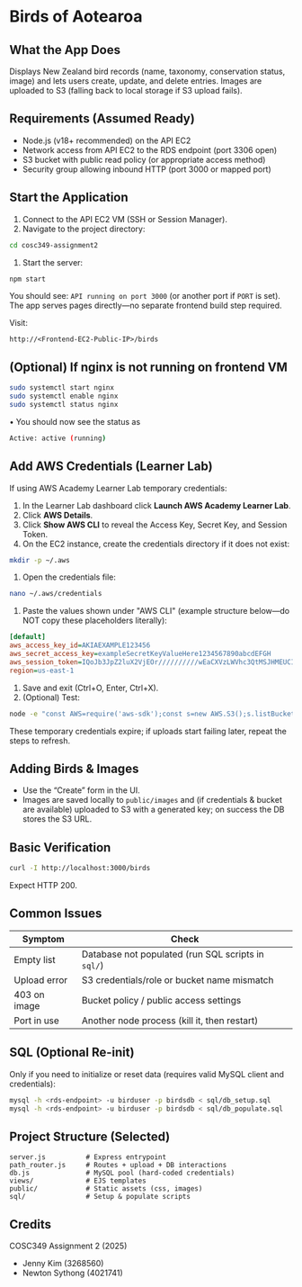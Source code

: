 # Birds of Aotearoa

## What the App Does

Displays New Zealand bird records (name, taxonomy, conservation status, image) and lets users create, update, and delete entries. Images are uploaded to S3 (falling back to local storage if S3 upload fails).

## Requirements (Assumed Ready)

- Node.js (v18+ recommended) on the API EC2
- Network access from API EC2 to the RDS endpoint (port 3306 open)
- S3 bucket with public read policy (or appropriate access method)
- Security group allowing inbound HTTP (port 3000 or mapped port)

## Start the Application

1. Connect to the API EC2 VM (SSH or Session Manager).
1. Navigate to the project directory:

```bash
cd cosc349-assignment2
```

1. Start the server:

```bash
npm start
```

You should see: `API running on port 3000` (or another port if `PORT` is set). The app serves pages directly—no separate frontend build step required.

Visit:

```text
http://<Frontend-EC2-Public-IP>/birds
```

## (Optional) If nginx is not running on frontend VM
```bash
sudo systemctl start nginx
sudo systemctl enable nginx
sudo systemctl status nginx
```
•  You should now see the status as
``` bash
Active: active (running)
```

## Add AWS Credentials (Learner Lab)

If using AWS Academy Learner Lab temporary credentials:

1. In the Learner Lab dashboard click **Launch AWS Academy Learner Lab**.
1. Click **AWS Details**.
1. Click **Show AWS CLI** to reveal the Access Key, Secret Key, and Session Token.
1. On the EC2 instance, create the credentials directory if it does not exist:

```bash
mkdir -p ~/.aws
```

1. Open the credentials file:

```bash
nano ~/.aws/credentials
```

1. Paste the values shown under "AWS CLI" (example structure below—do NOT copy these placeholders literally):

```ini
[default]
aws_access_key_id=AKIAEXAMPLE123456
aws_secret_access_key=exampleSecretKeyValueHere1234567890abcdEFGH
aws_session_token=IQoJb3JpZ2luX2VjEOr//////////wEaCXVzLWVhc3QtMSJHMEUCIQC5...
region=us-east-1
```

1. Save and exit (Ctrl+O, Enter, Ctrl+X).
1. (Optional) Test:

```bash
node -e "const AWS=require('aws-sdk');const s=new AWS.S3();s.listBuckets((e,d)=>console.log(e||d.Buckets.map(b=>b.Name)));"
```

These temporary credentials expire; if uploads start failing later, repeat the steps to refresh.

## Adding Birds & Images

- Use the “Create” form in the UI.
- Images are saved locally to `public/images` and (if credentials & bucket are available) uploaded to S3 with a generated key; on success the DB stores the S3 URL.

## Basic Verification

```bash
curl -I http://localhost:3000/birds
```

Expect HTTP 200.

## Common Issues

| Symptom | Check |
|---------|-------|
| Empty list | Database not populated (run SQL scripts in `sql/`) |
| Upload error | S3 credentials/role or bucket name mismatch |
| 403 on image | Bucket policy / public access settings |
| Port in use | Another node process (kill it, then restart) |

## SQL (Optional Re-init)

Only if you need to initialize or reset data (requires valid MySQL client and credentials):

```bash
mysql -h <rds-endpoint> -u birduser -p birdsdb < sql/db_setup.sql
mysql -h <rds-endpoint> -u birduser -p birdsdb < sql/db_populate.sql
```

## Project Structure (Selected)

```text
server.js          # Express entrypoint
path_router.js     # Routes + upload + DB interactions
db.js              # MySQL pool (hard-coded credentials)
views/             # EJS templates
public/            # Static assets (css, images)
sql/               # Setup & populate scripts
```

## Credits

COSC349 Assignment 2 (2025)

- Jenny Kim (3268560)
- Newton Sythong (4021741)

